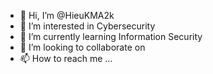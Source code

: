 - 👋 Hi, I’m @HieuKMA2k
- 👀 I’m interested in Cybersecurity
- 🌱 I’m currently learning Information Security
- 💞️ I’m looking to collaborate on 
- 📫 How to reach me ...

<!---
HieuKMA2k/HieuKMA2k is a ✨ special ✨ repository because its `README.md` (this file) appears on your GitHub profile.
You can click the Preview link to take a look at your changes.
--->
